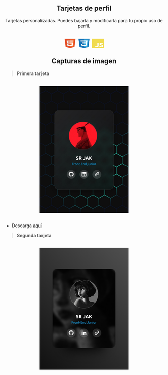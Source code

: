 <h2 align="center">Tarjetas de perfil</h2>
<p align="center">
 Tarjetas personalizadas. Puedes bajarla y modificarla para tu propio uso de perfil.
</p><br>

<div align="center">
<img align="center" alt="Rafa-HTML" height="30" width="40" src="https://raw.githubusercontent.com/devicons/devicon/master/icons/html5/html5-original.svg">
<img align="center" alt="Rafa-CSS" height="30" width="40" src="https://raw.githubusercontent.com/devicons/devicon/master/icons/css3/css3-original.svg">  
<img align="center" alt="Rafa-Js" height="30" width="40" src="https://raw.githubusercontent.com/devicons/devicon/master/icons/javascript/javascript-plain.svg">
</div>

<h2 align="center">Capturas de imagen</h2>

> **Primera tarjeta**

<div align="center"><br>
<img align="center" width=280rem src="/assets/1.jpg"/>
</div><br>

- Descarga [aquí](https://minhaskamal.github.io/DownGit/#/home?url=https://github.com/XGilmar/card-perfil/tree/main/tarjeta-1)

> **Segunda tarjeta**

<div align="center"><br>
<img align="center" width=280rem src="/assets/2.jpg"/>
</div><br>

